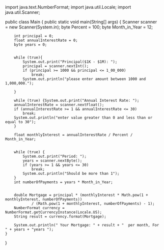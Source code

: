 import java.text.NumberFormat;
import java.util.Locale;
import java.util.Scanner;

public class Main {
    public static void main(String[] args) {
        Scanner scanner = new Scanner(System.in);
        byte Percent = 100;
        byte Month_in_Year = 12;

        int principal = 0;
        float annualInterestRate = 0;
        byte years = 0;


        while (true){
            System.out.print("Principal($1K - $1M): ");
            principal = scanner.nextInt();
            if (principal >= 1000 && principal <= 1_00_000)
                break;
            System.out.println("please enter amount between 1000 and 1,000,000.");

        }

        while (true) {System.out.print("Annual Interest Rate: ");
        annualInterestRate = scanner.nextFloat();
        if (annualInterestRate >= 1 && annualInterestRate <= 30)
            break;
        System.out.println("enter value greater than 0 and less than or equal to 30");
        }

        float monthlyInterest = annualInterestRate / Percent / Month_in_Year;


        while (true) {
            System.out.print("Period: ");
            years = scanner.nextByte();
            if (years >= 1 && years <= 30)
                break;
            System.out.println("Should be more than 1");
        }
        int numberOfPayments = years * Month_in_Year;


        double Mortgage = principal * (monthlyInterest * Math.pow(1 + monthlyInterest, numberOfPayments))
                / (Math.pow(1 + monthlyInterest, numberOfPayments) - 1);
        NumberFormat currency = NumberFormat.getCurrencyInstance(Locale.US);
        String result = currency.format(Mortgage);

        System.out.println(" Your Mortgage: " + result + "  per month, For " + years + "years ");
    }
}
